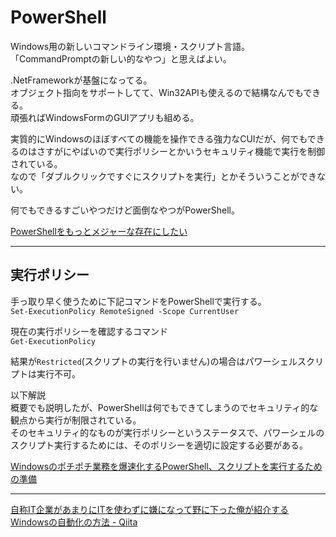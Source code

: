 # PowerShell

Windows用の新しいコマンドライン環境・スクリプト言語。  
「CommandPromptの新しい的なやつ」と思えばよい。  

.NetFrameworkが基盤になってる。  
オブジェクト指向をサポートしてて、Win32APIも使えるので結構なんでもできる。  
頑張ればWindowsFormのGUIアプリも組める。  

実質的にWindowsのほぼすべての機能を操作できる強力なCUIだが、何でもできるのはさすがにやばいので実行ポリシーとかいうセキュリティ機能で実行を制御されている。  
なので「ダブルクリックですぐにスクリプトを実行」とかそういうことができない。  

何でもできるすごいやつだけど面倒なやつがPowerShell。  

[PowerShellをもっとメジャーな存在にしたい](https://www.cresco.co.jp/blog/entry/14650/)  

---

## 実行ポリシー

手っ取り早く使うために下記コマンドをPowerShellで実行する。  
`Set-ExecutionPolicy RemoteSigned -Scope CurrentUser`  

現在の実行ポリシーを確認するコマンド  
`Get-ExecutionPolicy`  

結果が`Restricted`(スクリプトの実行を行いません)の場合はパワーシェルスクリプトは実行不可。  

以下解説  
概要でも説明したが、PowerShellは何でもできてしまうのでセキュリティ的な観点から実行が制限されている。  
そのセキュリティ的なものが実行ポリシーというステータスで、パワーシェルのスクリプト実行するためには、そのポリシーを適切に設定する必要がある。  

[Windowsのポチポチ業務を爆速化するPowerShell、スクリプトを実行するための準備](https://tonari-it.com/windows-powershell-script-execution/)  

---

[自称IT企業があまりにITを使わずに嫌になって野に下った俺が紹介するWindowsの自動化の方法 - Qiita](https://qiita.com/mima_ita/items/453bb6c313e459c44689)  
